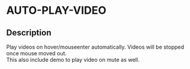 # AUTO-PLAY-VIDEO

Description
-----------

Play videos on hover/mouseenter automatically. Videos will be stopped once mouse moved out.  
This also include demo to play video on mute as well.
